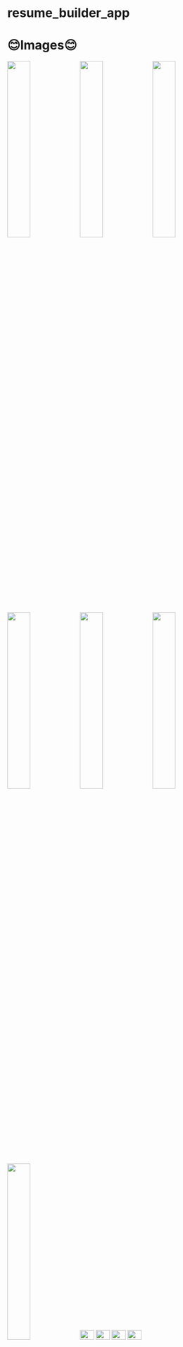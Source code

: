 # resume_builder_app
# 😊Images😊

<img src="https://github.com/prachis70/resume_builder_app/assets/149580593/d82e001e-274f-40c7-8710-daebec96c720" heigth=22% width=32%>
<img src="https://github.com/prachis70/resume_builder_app/assets/149580593/2ab5f2b5-72df-4bab-ba1a-4d813a071370" heigth=22% width=32%>
<img src="https://github.com/prachis70/resume_builder_app/assets/149580593/e0796568-3a97-4a39-a2c6-587b1669ccfb" heigth=22% width=32%>
<img src="https://github.com/prachis70/resume_builder_app/assets/149580593/f30e9e74-b48-4902-b368-d46a7378428f" heigth=22% width=32%>
<img src="https://github.com/prachis70/resume_builder_app/assets/149580593/6e2f8741-96a-44aa-ab85-18b5576d180f" heigth=22% width=32%>
<img src="https://github.com/prachis70/resume_builder_app/s/149580593/ba76780b-77fc-45bf-e15b6a2dae92" heigth=22% width=32%>
<img src="https://github.com/prachis70/resume_builder_app/assets/149580593/1680bd7e-06cf-40ab-aea3-1ba1141bc3aa" heigth=22% width=32%>
<https://github.com/prachis70/resume_builder_app
<img src="https://github.com/prachis70/resume_builder_app/assets/149580593/05e7d7dc-4725-4412-9a83-bb1e71f33d50" heigth=22% width=32%>
<img src= ""height=22℅ width=32℅>
<img src= ""height=22℅ width=32℅>
<img src= ""height=22℅ width=32℅>
<img src= ""height=22℅ width=32℅>
